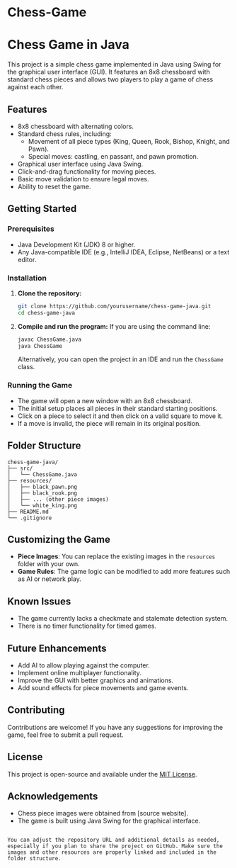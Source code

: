 # Chess-Game

# Chess Game in Java

This project is a simple chess game implemented in Java using Swing for the graphical user interface (GUI). It features an 8x8 chessboard with standard chess pieces and allows two players to play a game of chess against each other.

## Features
- 8x8 chessboard with alternating colors.
- Standard chess rules, including:
  - Movement of all piece types (King, Queen, Rook, Bishop, Knight, and Pawn).
  - Special moves: castling, en passant, and pawn promotion.
- Graphical user interface using Java Swing.
- Click-and-drag functionality for moving pieces.
- Basic move validation to ensure legal moves.
- Ability to reset the game.

## Getting Started


### Prerequisites
- Java Development Kit (JDK) 8 or higher.
- Any Java-compatible IDE (e.g., IntelliJ IDEA, Eclipse, NetBeans) or a text editor.

### Installation
1. **Clone the repository:**
   ```bash
   git clone https://github.com/yourusername/chess-game-java.git
   cd chess-game-java
   ```

2. **Compile and run the program:**
   If you are using the command line:
   ```bash
   javac ChessGame.java
   java ChessGame
   ```
   Alternatively, you can open the project in an IDE and run the `ChessGame` class.

### Running the Game
- The game will open a new window with an 8x8 chessboard.
- The initial setup places all pieces in their standard starting positions.
- Click on a piece to select it and then click on a valid square to move it.
- If a move is invalid, the piece will remain in its original position.

## Folder Structure
```
chess-game-java/
├── src/
│   └── ChessGame.java
├── resources/
│   ├── black_pawn.png
│   ├── black_rook.png
│   ├── ... (other piece images)
│   └── white_king.png
├── README.md
└── .gitignore
```

## Customizing the Game
- **Piece Images**: You can replace the existing images in the `resources` folder with your own.
- **Game Rules**: The game logic can be modified to add more features such as AI or network play.

## Known Issues
- The game currently lacks a checkmate and stalemate detection system.
- There is no timer functionality for timed games.

## Future Enhancements
- Add AI to allow playing against the computer.
- Implement online multiplayer functionality.
- Improve the GUI with better graphics and animations.
- Add sound effects for piece movements and game events.

## Contributing
Contributions are welcome! If you have any suggestions for improving the game, feel free to submit a pull request.

## License
This project is open-source and available under the [MIT License](LICENSE).

## Acknowledgements
- Chess piece images were obtained from [source website].
- The game is built using Java Swing for the graphical interface.
```

You can adjust the repository URL and additional details as needed, especially if you plan to share the project on GitHub. Make sure the images and other resources are properly linked and included in the folder structure.
